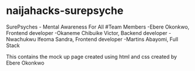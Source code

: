 # naijahacks-surepsyche
SurePsyches - Mental Awareness For All
#Team Members
-Ebere Okonkwo, Frontend developer
-Okaneme Chibuike Victor, Backend developer
-Nwachukwu Ifeoma Sandra, Frontend developer
-Martins Abayomi, Full Stack

 This contains the mock up page created using html and css created by Ebere Okonkwo
